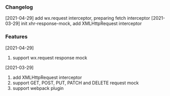 ### Changelog
[2021-04-29] add wx.request interceptor, preparing fetch interceptor
[2021-03-29] init xhr-response-mock, add XMLHttpRequest interceptor

### Features
[2021-04-29]
1. support wx.request response mock

[2021-03-29]
1. add XMLHttpRequest interceptor
2. support GET, POST, PUT, PATCH and DELETE request mock
3. support webpack plugin
